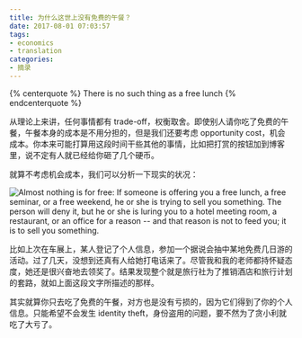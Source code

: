 ```yaml
---
title: 为什么这世上没有免费的午餐？
date: 2017-08-01 07:03:57
tags:
- economics
- translation
categories:
- 摘录
---
```


{% centerquote %}
There is no such thing as a free lunch
{% endcenterquote %}

<!-- more -->

从理论上来讲，任何事情都有 trade-off，权衡取舍。即使别人请你吃了免费的午餐，午餐本身的成本是不用分担的，但是我们还要考虑 opportunity cost，机会成本。你本来可能打算用这段时间干些其他的事情，比如把打赏的按钮加到博客里，说不定有人就已经给你砸了几个硬币。

就算不考虑机会成本，我们可以分析一下现实的状况：

![Almost nothing is for free: If someone is offering you a free lunch, a free seminar, or a free weekend, he or she is trying to sell you something. The person will deny it, but he or she is luring you to a hotel meeting room, a restaurant, or an office for a reason -- and that reason is not to feed you; it is to sell you something.](https://wx2.sinaimg.cn/large/9b6450acgy1fi4svxx8iyj20gm02874i.jpg)

比如上次在车展上，某人登记了个人信息，参加一个据说会抽中某地免费几日游的活动。过了几天，没想到还真有人给她打电话来了。尽管我和我的老师都持怀疑态度，她还是很兴奋地去领奖了。结果发现整个就是旅行社为了推销酒店和旅行计划的套路，就如上面这段文字所描述的那样。

其实就算你只去吃了免费的午餐，对方也是没有亏损的，因为它们得到了你的个人信息。只能希望不会发生 identity theft，身份盗用的问题，要不然为了贪小利就吃了大亏了。
